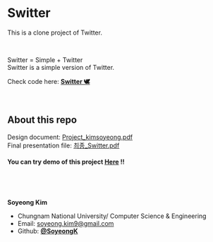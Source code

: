 # Switter
This is a clone project of Twitter.

<br/>

Switter = Simple + Twitter<br>
Switter is a simple version of Twitter.

Check code here: [**Switter 🕊**](https://github.com/kimsoyeong/switter)

<br/>

## About this repo
Design document: 
[Project_kimsoyeong.pdf](https://github.com/BBusherBBusherChiupBBusher/kimsoyeong/blob/master/Project_kimsoyeong.pdf)<br>
Final presentation file: 
[최종_Switter.pdf](https://github.com/BBusherBBusherChiupBBusher/kimsoyeong/blob/master/%EC%B5%9C%EC%A2%85_Switter.pdf)<br>


#### You can try demo of this project  [**Here**](https://kimsoyeong.github.io/switter/) !!

<br/>

#
**Soyeong Kim**
- Chungnam National University/ Computer Science & Engineering
- Email: soyeong.kim9@gmail.com
- Github: [**@SoyeongK**](https://github.com/kimsoyeong)
